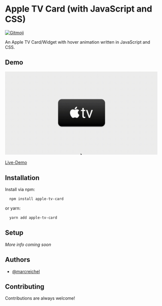 # Apple TV Card (with JavaScript and CSS)

[![Gitmoji](https://img.shields.io/badge/gitmoji-%20😜%20😍-FFDD67.svg)](https://gitmoji.dev)

An Apple TV Card/Widget with hover animation written in JavaScript and CSS.


## Demo

![Animation](docs/demo.gif)

[Live-Demo](https://marcreichel.github.io/apple-tv-card/)


## Installation

Install via npm:
```bash
  npm install apple-tv-card
```

or yarn:

```bash
  yarn add apple-tv-card
```


## Setup


_More info coming soon_


## Authors

- [@marcreichel](https://www.github.com/marcreichel)


## Contributing

Contributions are always welcome!
